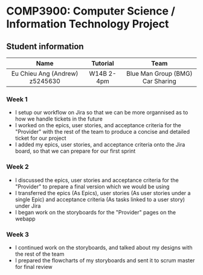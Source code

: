 # COMP3900: Computer Science / Information Technology Project 
## Student information
|              Name              	|  Tutorial  	|               Team               	|
|:------------------------------:	|:----------:	|:--------------------------------:	|
| Eu Chieu Ang (Andrew) z5245630 	| W14B 2-4pm 	| Blue Man Group (BMG) Car Sharing 	|

### Week 1
- I setup our workflow on Jira so that we can be more organnised as to how we handle tickets in the future
- I worked on the epics, user stories, and acceptance criteria for the "Provider" with the rest of the team to produce a concise and detailed ticket for our project
- I added my epics, user stories, and acceptance criteria onto the Jira board, so that we can prepare for our first sprint 

### Week 2
- I discussed the epics, user stories and acceptance criteria for the "Provider" to prepare a final version which we would be using
- I transferred the epics (As Epics), user stories (As user stories under a single Epic) and acceptance criteria (As tasks linked to a user story) under Jira
- I began work on the storyboards for the "Provider" pages on the webapp

### Week 3
- I continued work on the storyboards, and talked about my designs with the rest of the team
- I prepared the flowcharts of my storyboards and sent it to scrum master for final review